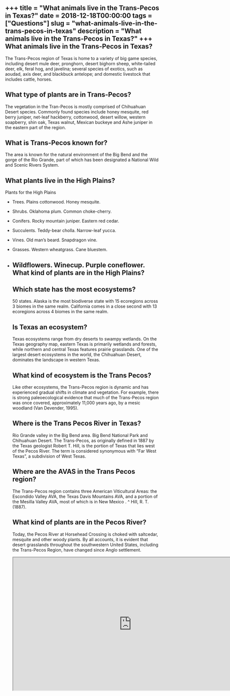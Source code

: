 +++
title = "What animals live in the Trans-Pecos in Texas?"
date = 2018-12-18T00:00:00
tags = ["Questions"]
slug = "what-animals-live-in-the-trans-pecos-in-texas"
description = "What animals live in the Trans-Pecos in Texas?"
+++
What animals live in the Trans-Pecos in Texas?
----------------------------------------------

The Trans-Pecos region of Texas is home to a variety of big game species, including desert mule deer, pronghorn, desert bighorn sheep, white-tailed deer, elk, feral hog, and javelina; several species of exotics, such as aoudad, axis deer, and blackbuck antelope; and domestic livestock that includes cattle, horses.

What type of plants are in Trans-Pecos?
---------------------------------------

The vegetation in the Tran-Pecos is mostly comprised of Chihuahuan Desert species. Commonly found species include honey mesquite, red berry juniper, net-leaf hackberry, cottonwood, desert willow, western soapberry, shin oak, Texas walnut, Mexican buckeye and Ashe juniper in the eastern part of the region.

What is Trans-Pecos known for?
------------------------------

The area is known for the natural environment of the Big Bend and the gorge of the Rio Grande, part of which has been designated a National Wild and Scenic Rivers System.

What plants live in the High Plains?
------------------------------------

Plants for the High Plains

- Trees. Plains cottonwood. Honey mesquite.
- Shrubs. Oklahoma plum. Common choke-cherry.
- Conifers. Rocky mountain juniper. Eastern red cedar.
- Succulents. Teddy-bear cholla. Narrow-leaf yucca.
- Vines. Old man’s beard. Snapdragon vine.
- Grasses. Western wheatgrass. Cane bluestem.
- Wildflowers. Winecup. Purple coneflower. What kind of plants are in the High Plains?
    -------------------------------------------
    
    Which state has the most ecosystems?
    ------------------------------------
    
    50 states. Alaska is the most biodiverse state with 15 ecoregions across 3 biomes in the same realm. California comes in a close second with 13 ecoregions across 4 biomes in the same realm.
    
    Is Texas an ecosystem?
    ----------------------
    
    Texas ecosystems range from dry deserts to swampy wetlands. On the Texas geography map, eastern Texas is primarily wetlands and forests, while northern and central Texas features prairie grasslands. One of the largest desert ecosystems in the world, the Chihuahuan Desert, dominates the landscape in western Texas.
    
    What kind of ecosystem is the Trans Pecos?
    ------------------------------------------
    
    Like other ecosystems, the Trans-Pecos region is dynamic and has experienced gradual shifts in climate and vegetation. For example, there is strong paleoecological evidence that much of the Trans-Pecos region was once covered, approximately 11,000 years ago, by a mesic woodland (Van Devender, 1995).
    
    Where is the Trans Pecos River in Texas?
    ----------------------------------------
    
    Rio Grande valley in the Big Bend area. Big Bend National Park and Chihuahuan Desert. The Trans-Pecos, as originally defined in 1887 by the Texas geologist Robert T. Hill, is the portion of Texas that lies west of the Pecos River. The term is considered synonymous with “Far West Texas”, a subdivision of West Texas.
    
    Where are the AVAS in the Trans Pecos region?
    ---------------------------------------------
    
    The Trans-Pecos region contains three American Viticultural Areas: the Escondido Valley AVA, the Texas Davis Mountains AVA, and a portion of the Mesilla Valley AVA, most of which is in New Mexico . ^ Hill, R. T. (1887).
    
    What kind of plants are in the Pecos River?
    -------------------------------------------
    
    Today, the Pecos River at Horsehead Crossing is choked with saltcedar, mesquite and other woody plants. By all accounts, it is evident that desert grasslands throughout the southwestern United States, including the Trans-Pecos Region, have changed since Anglo settlement.
    
    <iframe allow="accelerometer; autoplay; clipboard-write; encrypted-media; gyroscope; picture-in-picture" allowfullscreen="" class="__youtube_prefs__  epyt-is-override  no-lazyload" data-no-lazy="1" data-origheight="433" data-origwidth="770" data-skipgform_ajax_framebjll="" height="433" id="_ytid_63828" loading="lazy" src="https://www.youtube.com/embed/DUbQ13Xr_DE?enablejsapi=1&autoplay=0&cc_load_policy=0&cc_lang_pref=&iv_load_policy=1&loop=0&modestbranding=0&rel=1&fs=1&playsinline=0&autohide=2&theme=dark&color=red&controls=1&" title="YouTube player" width="770"></iframe>